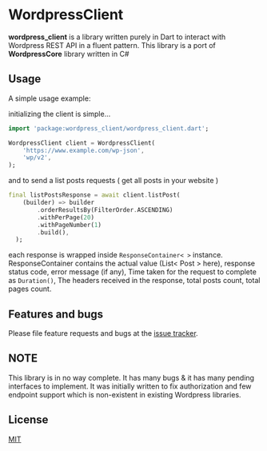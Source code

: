 # WordpressClient

<b>wordpress_client</b> is a library written purely in Dart to interact with Wordpress REST API in a fluent pattern. This library is a port of <b>WordpressCore</b> library written in C#

## Usage

A simple usage example:

initializing the client is simple...

```dart
import 'package:wordpress_client/wordpress_client.dart';

WordpressClient client = WordpressClient(
    'https://www.example.com/wp-json',
    'wp/v2',
);
```

and to send a list posts requests ( get all posts in your website )

```dart
final listPostsResponse = await client.listPost(
    (builder) => builder
        .orderResultsBy(FilterOrder.ASCENDING)
        .withPerPage(20)
        .withPageNumber(1)
        .build(),
  );
```

each response is wrapped inside `ResponseContainer< >` instance. ResponseContainer contains the actual value (List< Post > here), response status code, error message (if any), Time taken for the request to complete as `Duration()`, The headers received in the response, total posts count, total pages count.

## Features and bugs

Please file feature requests and bugs at the [issue tracker][tracker].

## NOTE

This library is in no way complete. It has many bugs & it has many pending interfaces to implement. It was initially written to fix authorization and few endpoint support which is non-existent in existing Wordpress libraries.

## License

[MIT](License)

[license]: https://github.com/ArunPrakashG/wordpress_client/blob/master/LICENSE
[tracker]: https://github.com/ArunPrakashG/wordpress_client/issues
